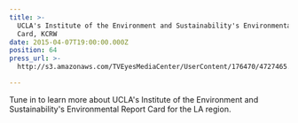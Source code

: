 ```yaml
---
title: >-
  UCLA's Institute of the Environment and Sustainability's Environmental Report
  Card, KCRW
date: 2015-04-07T19:00:00.000Z
position: 64
press_url: >-
  http://s3.amazonaws.com/TVEyesMediaCenter/UserContent/176470/4727465.5429/RADKCRW_04-07-2015_06.30.25.mp3

---
```




Tune in to learn more about UCLA's Institute of the Environment and Sustainability's Environmental Report Card for the LA region.

